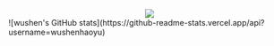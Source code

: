 <div align="center"> <img src="https://activity-graph.herokuapp.com/graph?username=wushenhaoyu&theme=xcode" /> </div>
![wushen's GitHub stats](https://github-readme-stats.vercel.app/api?username=wushenhaoyu)
<!--
**wushenhaoyu/wushenhaoyu** is a ✨ _special_ ✨ repository because its `README.md` (this file) appears on your GitHub profile.

Here are some ideas to get you started:

- 🔭 I’m currently working on ...
- 🌱 I’m currently learning ...
- 👯 I’m looking to collaborate on ...
- 🤔 I’m looking for help with ...
- 💬 Ask me about ...
- 📫 How to reach me: ...
- 😄 Pronouns: ...
- ⚡ Fun fact: ...
-->
